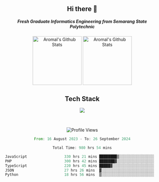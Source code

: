<div align="center">
  <h2>Hi there 👋</h2>

  <h5>Fresh Graduate Informatics Engineering from Semarang State Polytechnic</h5>

  <img
    height="160"
    alt="Aromal's Github Stats"
    src="https://github-readme-stats.vercel.app/api?username=dafariski77&show_icons=true&theme=tokyonight&count_private=true"
  />
  <img
    alt="Aromal's Github Stats"
    height="160"
    src="https://github-readme-stats.vercel.app/api/top-langs/?username=dafariski77&layout=compact&theme=tokyonight"
  />

  <h2>Tech Stack</h2>
  <a href="https://skillicons.dev">
    <img src="https://skillicons.dev/icons?i=express,nextjs,laravel,mysql,mongodb,redis,prisma,docker,git,gcp,tailwind&perline=14" />
  </a>

  <br /><br />
  <img src="https://komarev.com/ghpvc/?username=dafariski77&abbreviated=true" alt="Profile Views">
    
  <!--START_SECTION:waka-->

```rust
From: 16 August 2023 - To: 26 September 2024

Total Time: 980 hrs 54 mins

JavaScript                 330 hrs 21 mins ████████▒░░░░░░░░░░░░░░░░   33.24 %
PHP                        300 hrs 42 mins ███████▓░░░░░░░░░░░░░░░░░   30.26 %
TypeScript                 220 hrs 45 mins █████▓░░░░░░░░░░░░░░░░░░░   22.21 %
JSON                       27 hrs 26 mins  ▓░░░░░░░░░░░░░░░░░░░░░░░░   02.76 %
Python                     18 hrs 56 mins  ▒░░░░░░░░░░░░░░░░░░░░░░░░   01.91 %
```

<!--END_SECTION:waka-->
</div>
